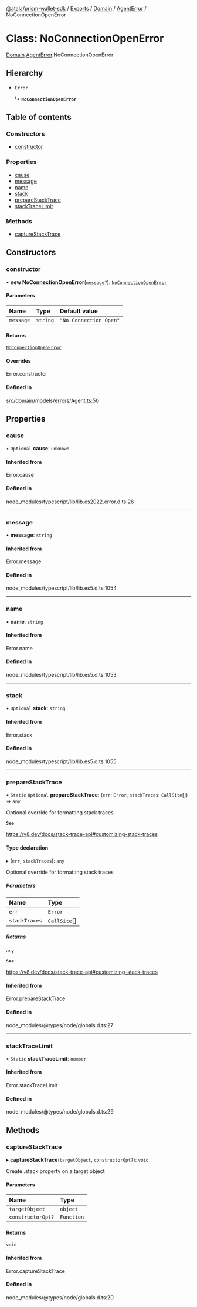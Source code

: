 [@atala/prism-wallet-sdk](../README.md) / [Exports](../modules.md) / [Domain](../modules/Domain.md) / [AgentError](../modules/Domain.AgentError.md) / NoConnectionOpenError

# Class: NoConnectionOpenError

[Domain](../modules/Domain.md).[AgentError](../modules/Domain.AgentError.md).NoConnectionOpenError

## Hierarchy

- `Error`

  ↳ **`NoConnectionOpenError`**

## Table of contents

### Constructors

- [constructor](Domain.AgentError.NoConnectionOpenError.md#constructor)

### Properties

- [cause](Domain.AgentError.NoConnectionOpenError.md#cause)
- [message](Domain.AgentError.NoConnectionOpenError.md#message)
- [name](Domain.AgentError.NoConnectionOpenError.md#name)
- [stack](Domain.AgentError.NoConnectionOpenError.md#stack)
- [prepareStackTrace](Domain.AgentError.NoConnectionOpenError.md#preparestacktrace)
- [stackTraceLimit](Domain.AgentError.NoConnectionOpenError.md#stacktracelimit)

### Methods

- [captureStackTrace](Domain.AgentError.NoConnectionOpenError.md#capturestacktrace)

## Constructors

### constructor

• **new NoConnectionOpenError**(`message?`): [`NoConnectionOpenError`](Domain.AgentError.NoConnectionOpenError.md)

#### Parameters

| Name | Type | Default value |
| :------ | :------ | :------ |
| `message` | `string` | `"No Connection Open"` |

#### Returns

[`NoConnectionOpenError`](Domain.AgentError.NoConnectionOpenError.md)

#### Overrides

Error.constructor

#### Defined in

[src/domain/models/errors/Agent.ts:50](https://github.com/input-output-hk/atala-prism-wallet-sdk-ts/blob/47ec1c8/src/domain/models/errors/Agent.ts#L50)

## Properties

### cause

• `Optional` **cause**: `unknown`

#### Inherited from

Error.cause

#### Defined in

node_modules/typescript/lib/lib.es2022.error.d.ts:26

___

### message

• **message**: `string`

#### Inherited from

Error.message

#### Defined in

node_modules/typescript/lib/lib.es5.d.ts:1054

___

### name

• **name**: `string`

#### Inherited from

Error.name

#### Defined in

node_modules/typescript/lib/lib.es5.d.ts:1053

___

### stack

• `Optional` **stack**: `string`

#### Inherited from

Error.stack

#### Defined in

node_modules/typescript/lib/lib.es5.d.ts:1055

___

### prepareStackTrace

▪ `Static` `Optional` **prepareStackTrace**: (`err`: `Error`, `stackTraces`: `CallSite`[]) => `any`

Optional override for formatting stack traces

**`See`**

https://v8.dev/docs/stack-trace-api#customizing-stack-traces

#### Type declaration

▸ (`err`, `stackTraces`): `any`

Optional override for formatting stack traces

##### Parameters

| Name | Type |
| :------ | :------ |
| `err` | `Error` |
| `stackTraces` | `CallSite`[] |

##### Returns

`any`

**`See`**

https://v8.dev/docs/stack-trace-api#customizing-stack-traces

#### Inherited from

Error.prepareStackTrace

#### Defined in

node_modules/@types/node/globals.d.ts:27

___

### stackTraceLimit

▪ `Static` **stackTraceLimit**: `number`

#### Inherited from

Error.stackTraceLimit

#### Defined in

node_modules/@types/node/globals.d.ts:29

## Methods

### captureStackTrace

▸ **captureStackTrace**(`targetObject`, `constructorOpt?`): `void`

Create .stack property on a target object

#### Parameters

| Name | Type |
| :------ | :------ |
| `targetObject` | `object` |
| `constructorOpt?` | `Function` |

#### Returns

`void`

#### Inherited from

Error.captureStackTrace

#### Defined in

node_modules/@types/node/globals.d.ts:20
